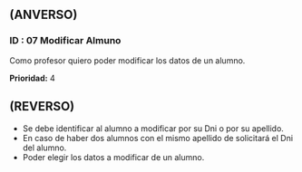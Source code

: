 ## (ANVERSO)
### ID : 07 Modificar Almuno

Como profesor quiero poder modificar los datos de un alumno.

**Prioridad:** 4

## (REVERSO)

* Se debe identificar al alumno a modificar por su Dni o por su apellido.
* En caso de haber dos alumnos con el mismo apellido de solicitará el Dni del alumno.
* Poder elegir los datos a modificar de un alumno.
